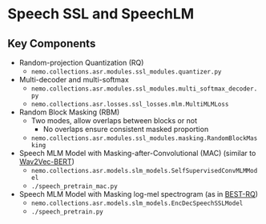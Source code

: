 
# Speech SSL and SpeechLM


## Key Components

- Random-projection Quantization (RQ)
  - `nemo.collections.asr.modules.ssl_modules.quantizer.py`
- Multi-decoder and multi-softmax
  - `nemo.collections.asr.modules.ssl_modules.multi_softmax_decoder.py`
  - `nemo.collections.asr.losses.ssl_losses.mlm.MultiMLMLoss` 
- Random Block Masking (RBM)
  - Two modes, allow overlaps between blocks or not
    - No overlaps ensure consistent masked proportion
  - `nemo.collections.asr.modules.ssl_modules.masking.RandomBlockMasking`
- Speech MLM Model with Masking-after-Convolutional (MAC) (similar to [Wav2Vec-BERT](https://arxiv.org/abs/2108.06209))
  - `nemo.collections.asr.models.slm_models.SelfSupervisedConvMLMModel`
  - `./speech_pretrain_mac.py`
- Speech MLM Model with Masking log-mel spectrogram (as in [BEST-RQ](https://arxiv.org/abs/2202.01855))
  - `nemo.collections.asr.models.slm_models.EncDecSpeechSSLModel`
  - `./speech_pretrain.py`
